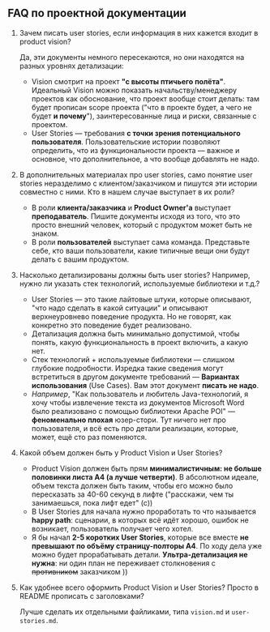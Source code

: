 FAQ по проектной документации
-----------------------------

1. Зачем писать user stories, если информация в них кажется входит в product vision?

    Да, эти документы немного пересекаются, но они находятся на разных уровнях детализации:
    * Vision смотрит на проект **"с высоты птичьего полёта"**. Идеальный Vision можно показать начальству/менеджеру проектов как обоснование, что проект вообще стоит делать: там будет прописан scope проекта ("что в проекте будет, а чего не будет **и почему**"), заинтересованные лица и риски, связанные с проектом.
    * User Stories — требования **с точки зрения потенциального пользователя**. Пользовательские истории позволяют определить, что из функциональности проекта — важное и основное, что дополнительное, а что вообще добавлять не надо.

2. В дополнительных материалах про user stories, само понятие user stories неразделимо с клиентом/заказчиком и пишутся эти истории совместно с ними. Кто в нашем случае выступает в их роли?

    * В роли **клиента/заказчика** и **Product Owner'а** выступает **преподаватель**. Пишите документы исходя из того, что это просто внешний человек, который с продуктом может быть не знаком.
    * В роли **пользователей** выступает сама команда. Представьте себе, кто ваши пользователи, какие типичные вещи они будут делать с вашим продуктом.

3. Насколько детализированы должны быть user stories? Например, нужно ли указать стек технологий, используемые библиотеки и т.д.?

    * User Stories — это такие лайтовые штуки, которые описывают, "что надо сделать в какой ситуации" и описывают верхнеуровнево поведение продукта. Но не говорят, как конкретно это поведение будет реализовано.
    * Детализация должна быть минимально допустимой, чтобы понять, какую функциональность в проект включить, а какую нет.
    * Стек технологий + используемые библиотеки — слишком глубокие подробности. Изредка такие сведения могут встретиться в другом документе требований — **Вариантах использования** (Use Cases). Вам этот документ **писать не надо**.
    * *Например*, "Как пользователь и любитель Java-технологий, я хочу чтобы извлечение текста из документов Microsoft Word было реализовано с помощью библиотеки Apache POI" — **феноменально плохая** юзер-стори. Тут ничего нет про пользователя, и всё есть про детали реализации, которые, может, ещё сто раз поменяются.

4. Какой объем должен быть у Product Vision и User Stories?

    * Product Vision должен быть прям **минималистичным: не больше половинки листа A4 (а лучше четверти)**. В абсолютном идеале, объем текста должен быть таким, чтобы его можно было пересказать за 40-60 секунд в лифте ("расскажи, чем ты занимаешься, пока лифт едет" (с))
    * В User Stories для начала нужно проработать то что называется **happy path**: сценарии, в которых всё идёт хорошо, ошибок не возникает, пользователь получает чего хотел.
    * Я бы начал **2-5 коротких User Stories**, которые все вместе **не превышают по объёму страницу-полторы A4**. По ходу дела уже можно будет прорабатывать детали. **Ультра-детализация не нужна**: ни один план не переживает столкновения с ~~противником~~ заказчиком ))

5. Как удобнее всего оформить Product Vision и User Stories? Просто в README прописать с заголовками?

    Лучше сделать их отдельными файликами, типа `vision.md` и `user-stories.md`.
